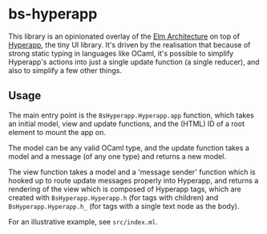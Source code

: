 # bs-hyperapp

This library is an opinionated overlay of the [Elm
Architecture](https://guide.elm-lang.org/architecture/) on top of
[Hyperapp](https://hyperapp.js.org/), the tiny UI library. It's driven by the
realisation that because of strong static typing in languages like OCaml,
it's possible to simplify Hyperapp's actions into just a single update
function (a single reducer), and also to simplify a few other things.

## Usage

The main entry point is the `BsHyperapp.Hyperapp.app` function, which takes
an initial model, view and update functions, and the (HTML) ID of a root
element to mount the app on.

The model can be any valid OCaml type, and the update function takes a model
and a message (of any one type) and returns a new model.

The view function takes a model and a 'message sender' function which is
hooked up to route update messages properly into Hyperapp, and returns a
rendering of the view which is composed of Hyperapp tags, which are created
with `BsHyperapp.Hyperapp.h` (for tags with children) and
`BsHyperapp.Hyperapp.h_` (for tags with a single text node as the body).

For an illustrative example, see `src/index.ml`.
